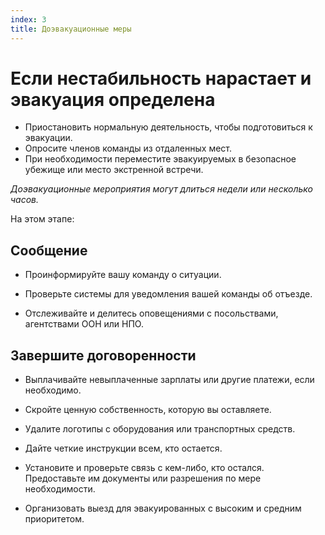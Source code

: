 ```yaml
---
index: 3
title: Доэвакуационные меры
---
```

# Если нестабильность нарастает и эвакуация определена

*   Приостановить нормальную деятельность, чтобы подготовиться к эвакуации.
*   Опросите членов команды из отдаленных мест.
*   При необходимости переместите эвакуируемых в безопасное убежище или место экстренной встречи.

_Доэвакуационные мероприятия могут длиться недели или несколько часов._

На этом этапе:

## Сообщение

*   Проинформируйте вашу команду о ситуации.

*   Проверьте системы для уведомления вашей команды об отъезде.

*   Отслеживайте и делитесь оповещениями с посольствами, агентствами ООН или НПО.

## Завершите договоренности

*   Выплачивайте невыплаченные зарплаты или другие платежи, если необходимо.

*   Скройте ценную собственность, которую вы оставляете.

*   Удалите логотипы с оборудования или транспортных средств.

*   Дайте четкие инструкции всем, кто остается.

*   Установите и проверьте связь с кем-либо, кто остался. Предоставьте им документы или разрешения по мере необходимости.

*   Организовать выезд для эвакуированных с высоким и средним приоритетом.